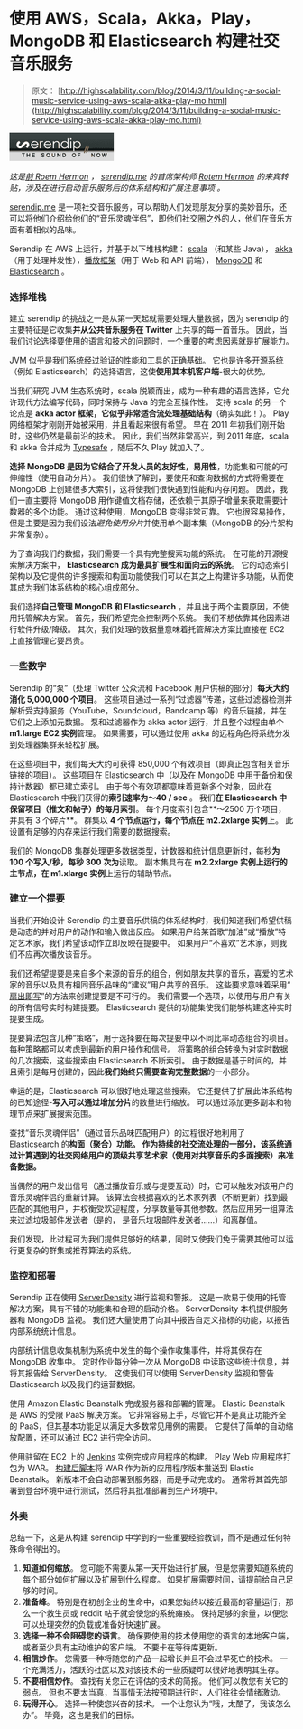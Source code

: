 # 使用 AWS，Scala，Akka，Play，MongoDB 和 Elasticsearch 构建社交音乐服务

> 原文： [http://highscalability.com/blog/2014/3/11/building-a-social-music-service-using-aws-scala-akka-play-mo.html](http://highscalability.com/blog/2014/3/11/building-a-social-music-service-using-aws-scala-akka-play-mo.html)

![](img/7887820329b58171ca35d8132a92ae4c.png)

*这是[前 Roem Hermon](https://twitter.com/margolis20) ， [serendip.me](http://serendip.me) 的首席架构师 [Rotem Hermon](https://twitter.com/margolis20) 的来宾转贴，涉及在进行启动音乐服务后的体系结构和扩展注意事项 。*

[serendip.me](http://serendip.me) 是一项社交音乐服务，可以帮助人们发现朋友分享的美妙音乐，还可以将他们介绍给他们的“音乐灵魂伴侣”，即他们社交圈之外的人，他们在音乐方面有着相似的品味。

Serendip 在 AWS 上运行，并基于以下堆栈构建： [scala](http://www.scala-lang.org/) （和某些 Java）， [akka](http://akka.io/) （用于处理并发性），[播放框架](http://www.playframework.com/)（用于 Web 和 API 前端）， [MongoDB](http://www.mongodb.org/) 和 [Elasticsearch](http://elasticsearch.org/) 。

### 选择堆栈

建立 serendip 的挑战之一是从第一天起就需要处理大量数据，因为 serendip 的主要特征是它收集**并从公共音乐服务在 Twitter** 上共享的每一首音乐。 因此，当我们讨论选择要使用的语言和技术的问题时，一个重要的考虑因素就是扩展能力。

JVM 似乎是我们系统经过验证的性能和工具的正确基础。 它也是许多开源系统（例如 Elasticsearch）的选择语言，这使**使用其本机客户端**-很大的优势。

当我们研究 JVM 生态系统时，scala 脱颖而出，成为一种有趣的语言选择，它允许现代方法编写代码，同时保持与 Java 的完全互操作性。 支持 scala 的另一个论点是 **akka actor 框架，它似乎非常适合流处理基础结构**（确实如此！）。 Play 网络框架才刚刚开始被采用，并且看起来很有希望。 早在 2011 年初我们刚开始时，这些仍然是最前沿的技术。 因此，我们当然非常高兴，到 2011 年底，scala 和 akka 合并成为 [Typesafe](http://typesafe.com/) ，随后不久 Play 就加入了。

**选择 MongoDB 是因为它结合了开发人员的友好性，易用性**，功能集和可能的可伸缩性（使用自动分片）。 我们很快了解到，要使用和查询数据的方式将需要在 MongoDB 上创建很多大索引，这将使我们很快遇到性能和内存问题。 因此，我们一直主要将 MongoDB 用作键值文档存储，还依赖于其原子增量来获取需要计数器的多个功能。
通过这种使用，MongoDB 变得非常可靠。 它也很容易操作，但是主要是因为我们设法*避免使用分片*并使用单个副本集（MongoDB 的分片架构非常复杂）。

为了查询我们的数据，我们需要一个具有完整搜索功能的系统。 在可能的开源搜索解决方案中， **Elasticsearch 成为最具扩展性和面向云的系统**。 它的动态索引架构以及它提供的许多搜索和构面功能使我们可以在其之上构建许多功能，从而使其成为我们体系结构的核心组成部分。

我们选择**自己管理 MongoDB 和 Elasticsearch** ，并且出于两个主要原因，不使用托管解决方案。 首先，我们希望完全控制两个系统。 我们不想依靠其他因素进行软件升级/降级。 其次，我们处理的数据量意味着托管解决方案比直接在 EC2 上直接管理它要昂贵。

### 一些数字

Serendip 的“泵”（处理 Twitter 公众流和 Facebook 用户供稿的部分）**每天大约消化 5,000,000 个项目**。 这些项目通过一系列“过滤器”传递，这些过滤器检测并解析受支持服务（YouTube，Soundcloud，Bandcamp 等）的音乐链接，并在它们之上添加元数据。 泵和过滤器作为 akka actor 运行，并且整个过程由单个 **m1.large EC2 实例**管理。 如果需要，可以通过使用 akka 的远程角色将系统分发到处理器集群来轻松扩展。

在这些项目中，我们每天大约可获得 850,000 个有效项目（即真正包含相关音乐链接的项目）。 这些项目在 Elasticsearch 中（以及在 MongoDB 中用于备份和保持计数器）都已建立索引。 由于每个有效项都意味着更新多个对象，因此在 Elasticsearch 中我们获得的**索引速率为〜40 / sec** 。
我们**在 Elasticsearch 中保留项目（推文和帖子）的每月索引**。 每个月度索引包含**〜2500 万个项目，并具有 3 个碎片**。 群集以 **4 个节点运行，每个节点在 m2.2xlarge 实例**上。 此设置有足够的内存来运行我们需要的数据搜索。

我们的 MongoDB 集群处理更多数据类型，计数器和统计信息更新时，每秒**为 100 个写入/秒，每秒 300 次为**读取。 副本集具有在 **m2.2xlarge 实例上运行的主节点，在 m1.xlarge 实例**上运行的辅助节点。

### 建立一个提要

当我们开始设计 Serendip 的主要音乐供稿的体系结构时，我们知道我们希望供稿是动态的并对用户的动作和输入做出反应。 如果用户给某首歌“加油”或“播放”特定艺术家，我们希望该动作立即反映在提要中。 如果用户“不喜欢”艺术家，则我们不应再次播放该音乐。

我们还希望提要是来自多个来源的音乐的组合，例如朋友共享的音乐，喜爱的艺术家的音乐以及具有相同音乐品味的“建议”用户共享的音乐。
这些要求意味着采用“ [扇出即写](http://www.quora.com/What-is-the-best-storage-solution-for-building-a-news-feed-MongoDB-or-MySQL)”的方法来创建提要是不可行的。 我们需要一个选项，以使用与用户有关的所有信号实时构建提要。 Elasticsearch 提供的功能集使我们能够构建这种实时提要生成。

提要算法包含几种“策略”，用于选择要在每次提要中以不同比率动态组合的项目。 每种策略都可以考虑到最新的用户操作和信号。 将策略的组合转换为对实时数据的几次搜索，这些搜索由 Elasticsearch 不断索引。 由于数据是基于时间的，并且索引是每月创建的，因此**我们始终只需要查询完整数据**的一小部分。

幸运的是，Elasticsearch 可以很好地处理这些搜索。 它还提供了扩展此体系结构的已知途径-**写入可以通过增加分片**的数量进行缩放。 可以通过添加更多副本和物理节点来扩展搜索范围。

查找“音乐灵魂伴侣”（通过音乐品味匹配用户）的过程很好地利用了 Elasticsearch 的**构面（聚合）功能。 作为持续的社交流处理的一部分，该系统通过计算遇到的社交网络用户的顶级共享艺术家（使用对共享音乐的多面搜索）来准备数据。**

当偶然的用户发出信号（通过播放音乐或与提要互动）时，它可以触发对该用户的音乐灵魂伴侣的重新计算。 该算法会根据喜欢的艺术家列表（不断更新）找到最匹配的其他用户，并权衡受欢迎程度，分享数量等其他参数。然后应用另一组算法来过滤垃圾邮件发送者（是的， 是音乐垃圾邮件发送者……）和离群值。

我们发现，此过程可为我们提供足够好的结果，同时又使我们免于需要其他可以运行更复杂的群集或推荐算法的系统。

### 监控和部署

Serendip 正在使用 [ServerDensity](http://www.serverdensity.com/) 进行监视和警报。 这是一款易于使用的托管解决方案，具有不错的功能集和合理的启动价格。 ServerDensity 本机提供服务器和 MongoDB 监视。 我们还大量使用了向其中报告自定义指标的功能，以报告内部系统统计信息。

内部统计信息收集机制为系统中发生的每个操作收集事件，并将其保存在 MongoDB 收集中。 定时作业每分钟一次从 MongoDB 中读取这些统计信息，并将其报告给 ServerDensity。 这使我们可以使用 ServerDensity 监视和警告 Elasticsearch 以及我们的运营数据。

使用 Amazon Elastic Beanstalk 完成服务器和部署的管理。 Elastic Beanstalk 是 AWS 的受限 PaaS 解决方案。 它非常容易上手，尽管它并不是真正功能齐全的 PaaS，但其基本功能足以满足大多数常见用例的需要。 它提供了简单的自动缩放配置，还可以通过 EC2 进行完全访问。

使用驻留在 EC2 上的 [Jenkins](http://jenkins-ci.org/) 实例完成应用程序的构建。 Play Web 应用程序打包为 WAR。 [构建后脚本](https://github.com/rore/beanstalk-upload)将 WAR 作为新的应用程序版本推送到 Elastic Beanstalk。 新版本不会自动部署到服务器，而是手动完成的。 通常将其首先部署到登台环境中进行测试，然后将其批准部署到生产环境中。

### 外卖

总结一下，这是从构建 serendip 中学到的一些重要经验教训，而不是通过任何特殊命令得出的。

1.  **知道如何缩放**。 您可能不需要从第一天开始进行扩展，但是您需要知道系统的每个部分如何扩展以及扩展到什么程度。 如果扩展需要时间，请提前给自己足够的时间。
2.  **准备峰**。 特别是在初创企业的生命中，如果您始终以接近最高的容量运行，那么一个救生员或 reddit 帖子就会使您的系统瘫痪。 保持足够的余量，以便您可以处理突然的负载或准备好快速扩展。
3.  **选择一种不会阻碍您的语言**。 确保要使用的技术使用您的语言的本地客户端，或者至少具有主动维护的客户端。 不要卡在等待库更新。
4.  **相信炒作**。 您需要一种将随您的产品一起增长并且不会过早死亡的技术。 一个充满活力，活跃的社区以及对该技术的一些质疑可以很好地表明其生存。
5.  **不要相信炒作**。 查找有关您正在评估的技术的简报。 他们可以教您有关它的弱点。 但也不要太当真，当事情无法按预期进行时，人们往往会情绪激动。
6.  **玩得开心**。 选择一种使您兴奋的技术。 一个让您认为“哦，太酷了，我该怎么办”。 毕竟，这也是我们的目标。